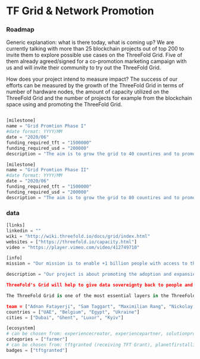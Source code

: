 # TF Grid & Network Promotion


### Roadmap

Generic explanation: what is there today, what is coming up?
We are currently talking with more than 25 blockchain projects out of top 200 to invite them to explore possible use cases on the ThreeFold Grid. Five of them already agreed/signed for a co-promotion marketing campaign with us and will invite their community to try out the ThreeFold Grid. 

How does your project intend to measure impact?
The success of our efforts can be measured by the growth of the ThreeFold Grid in terms of number of hardware nodes, the amount of capacity utilized on the ThreeFold Grid and the number of projects for example from the blockchain space using and promoting the ThreeFold Grid.

```python

[milestone]
name = "Grid Promtion Phase I"
#date format: YYYY/MM 
date = "2020/06"
funding_required_tft = "1500000"
funding_required_usd = "200000"
description = "The aim is to grow the grid to 40 countires and to promote ThreeFold developer audiences in the blockchain and cloud space with a minumum of 15 blockchain projects utilizing the grid as well as 15 cloud based intitatives by August 2020"

[milestone]
name = "Grid Promtion Phase II"
#date format: YYYY/MM 
date = "2020/06"
funding_required_tft = "1500000"
funding_required_usd = "200000"
description = "The aim is to grow the grid to 80 countires and to promote ThreeFold developer audiences in the blockchain and cloud space with a minumum of 30 blockchain projects utilizing the grid as well as 30 cloud based intitatives by Dec 2020"
```

### data

```python
[links]
linkedin = ""
wiki = "http://wiki.threefold.io/docs/grid/index.html"
websites = ["https://threefold.io/capacity.html"]
video = "https://player.vimeo.com/video/412749710"

[info]
mission = "Our mission is to enable +1 billion people with access to the fundamental internet infrastructure and their full digital lives (education, banking and internet access) for less then 1$ per person per month by 2030."

description = "Our project is about promoting the adoption and expansion of ThreeFold P2P Cloud in order to empower a new and democratized digital economy based on our values of equality of access, data sovereignty and environmental sustainability.

ThreeFold's Grid will help to give data sovereignty back to people and countries, as well as enable accessibility to digital innovation to billions of people in countries lacking in internet infrastructure and finally it will help dramatically reduce the footprint of our current internet by using smaller and more efficient mini data nodes.

The ThreeFold Grid is one of the most essential layers in the ThreeFold Project as it provides a global mesh network to run and store our internet applications and services."

team = ["Adnan Fatayerji", "Sam Taggart", "Maximilian Rang", "Nickolay Babenko", "Gloria Anne"] 
countries = ["UAE", "Belgium", "Egypt", "Ukraine"]
cities = ["Dubai", "Ghent", "Luxor", "Kyiv"]

[ecosystem]
# can be chosen from: experiencecreator, experiencepartner, solutionprovider, farmer, systemintegrator
categories = ["farmer"]
# can be chosen from: tftgranted (receiving TFT Grant), planetfirstalliance (memeber of Planet First Alliance)
badges = ["tftgranted"] 

```
